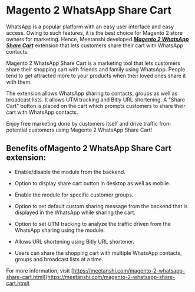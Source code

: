 # Magento 2 WhatsApp Share Cart

WhatsApp is a popular platform with an easy user interface and easy access. Owing to such features, it is the best choice for Magento 2 store owners for marketing. Hence, Meetanshi developed ***[Magento 2 WhatsApp Share Cart](https://meetanshi.com/magento-2-whatsapp-share-cart.html)*** extension that lets customers share their cart with WhatsApp contacts.

Magento 2 WhatsApp Share Cart is a marketing tool that lets customers share their shopping cart with friends and family using WhatsApp. People tend to get attracted more to your products when their loved ones share it with them.

The extension allows WhatsApp sharing to contacts, groups as well as broadcast lists. It allows UTM tracking and Bitly URL shortening. A "Share Cart" button is placed on the cart which prompts customers to share their cart with WhatsApp contacts.

Enjoy free marketing done by customers itself and drive traffic from potential customers using Magento 2 WhatsApp Share Cart!

##  Benefits ofMagento 2 WhatsApp Share Cart extension:

* Enable/disable the module from the backend.

* Option to display share cart button in desktop as well as mobile.

* Enable the module for specific customer groups.

* Option to set default custom sharing message from the backend that is displayed in the WhatsApp while sharing the cart.

* Option to set UTM tracking to analyze the traffic driven from the WhatsApp sharing using the module.

* Allows URL shortening using Bitly URL shortener.

* Users can share the shopping cart with multiple WhatsApp contacts, groups and broadcast lists at a time.

For more information, visit [https://meetanshi.com/magento-2-whatsapp-share-cart.html](https://meetanshi.com/magento-2-whatsapp-share-cart.html)



